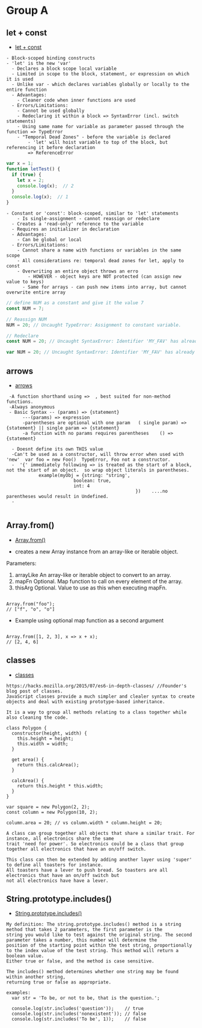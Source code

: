 # Group A

## let + const
- [let + const](https://github.com/lukehoban/es6features#let--const)
```
- Block-scoped binding constructs
- 'let' is the new 'var'
  - Declares a block scope local variable
  - Limited in scope to the block, statement, or expression on which it is used
  - Unlike var - which declares variables globally or locally to the entire function
  - Advantages: 
    - Cleaner code when inner functions are used 
  - Errors/Limitations:
    - Cannot be used globally
    - Redeclaring it within a block => SyntaxError (incl. switch statements)
    - Using same name for variable as parameter passed through the function => TypeError
    - "Temporal Dead Zones" - before the variable is declared
        - 'let' will hoist variable to top of the block, but referencing it before declaration
        => ReferenceError
```
```js
var x = 1;
function letTest() {
  if (true) {
    let x = 2;
    console.log(x);  // 2
  }
  console.log(x);  // 1
}
```
```
- Constant or 'const': block-scoped, similar to 'let' statements 
    - Is single-assignment - cannot reassign or redeclare
  - Creates a 'read-only' reference to the variable
  - Requires an initializer in declaration
  - Advantages: 
    - Can be global or local 
  - Errors/Limitations:
    - Cannot share a name with functions or variables in the same scope
    - All considerations re: temporal dead zones for let, apply to const
    - Overwriting an entire object throws an erro
        - HOWEVER - object keys are NOT protected (can assign new value to keys)
      - Same for arrays - can push new items into array, but cannot overwrite entire array
```
```js
// define NUM as a constant and give it the value 7
const NUM = 7;

// Reassign NUM
NUM = 20; // Uncaught TypeError: Assignment to constant variable.

// Redeclare 
const NUM = 20; // Uncaught SyntaxError: Identifier 'MY_FAV' has already been declared

var NUM = 20; // Uncaught SyntaxError: Identifier 'MY_FAV' has already been declared

```

## arrows
- [arrows](https://github.com/lukehoban/es6features#arrows)
```
 -A function shorthand using =>  , best suited for non-method functions.  
 -Always anonymous
 - Basic Syntax -- (params) => {statement}
      ---(params) => expression
      -parentheses are optional with one param   ( single param) => {statement} || single param => {statement}
      -a function with no params requires parentheses    () => {statement}
      
  - Doesnt define its own THIS value
  -Can't be used as a constructor, will throw error when used with 'new'  var foo = new Foo()  TypeError, Foo not a constructor.
  -  '{' immediately following => is treated as the start of a block, not the start of an object.  so wrap object literals in parentheses. 
            example(myObj = {string: "string',
                         boolean: true,
                         int: 4
                                                })    ....no parentheses would result in Undefined.
  -
                        
```

## Array.from()
- [Array.from()](https://developer.mozilla.org/en-US/docs/Web/JavaScript/Reference/Global_Objects/Array/from)

- creates a new Array instance from an array-like or iterable object.

Parameters: 
1. arrayLike
An array-like or iterable object to convert to an array.
2. mapFn
Optional. Map function to call on every element of the array.
3. thisArg
Optional. Value to use as this when executing mapFn.

```

Array.from("foo");
// ["f", "o", "o"]

```

- Example using optional map function as a second argument

```

Array.from([1, 2, 3], x => x + x);      
// [2, 4, 6]

```

## classes
- [classes](https://github.com/lukehoban/es6features#classes)
```
https://hacks.mozilla.org/2015/07/es6-in-depth-classes/ //Founder's blog post of classes.
JavaScript classes provide a much simpler and clealer syntax to create objects and deal with existing prototype-based inheritance. 

It is a way to group all methods relating to a class together while also cleaning the code.

class Polygon {
  constructor(height, width) {
    this.height = height;
    this.width = width;
  }
  
  get area() {
    return this.calcArea();
  }

  calcArea() {
    return this.height * this.width;
  }
}

var square = new Polygon(2, 2);
const column = new Polygon(10, 2);

column.area = 20; // vs column.width * column.height = 20;

A class can group together all objects that share a similar trait. For instance, all electronics share the same
trait 'need for power'. So electronics could be a class that group together all electronics that have an on/off switch.

This class can then be extended by adding another layer using 'super' to define all toasters for instance. 
All toasters have a lever to push bread. So toasters are all electronics that have an on/off switch but 
not all electronics have have a lever.

```

## String.prototype.includes()
- [String.prototype.includes()](https://developer.mozilla.org/en-US/docs/Web/JavaScript/Reference/Global_Objects/String/includes)
```
My definition: The string.prototype.includes() method is a string method that takes 2 parameters, the first parameter is the 
string you would like to test against the original string. The second parameter takes a number, this number will determine the 
position of the starting point within the test string, proportionally to the index value of the test string. This method will return a boolean value.
Either true or false, and the method is case sensitive.

The includes() method determines whether one string may be found within another string,
returning true or false as appropriate.

examples: 
  var str = 'To be, or not to be, that is the question.';

  console.log(str.includes('question'));    // true
  console.log(str.includes('nonexistent')); // false
  console.log(str.includes('To be', 1));    // false


```


